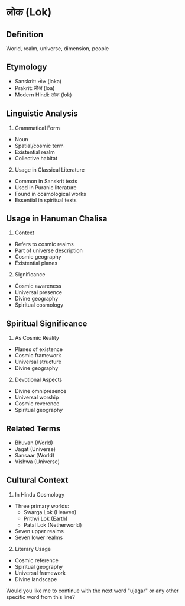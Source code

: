 # लोक (Lok)

## Definition
World, realm, universe, dimension, people

## Etymology
- Sanskrit: लोक (loka)
- Prakrit: लोअ (loa)
- Modern Hindi: लोक (lok)

## Linguistic Analysis
1. Grammatical Form
- Noun
- Spatial/cosmic term
- Existential realm
- Collective habitat

2. Usage in Classical Literature
- Common in Sanskrit texts
- Used in Puranic literature
- Found in cosmological works
- Essential in spiritual texts

## Usage in Hanuman Chalisa
1. Context
- Refers to cosmic realms
- Part of universe description
- Cosmic geography
- Existential planes

2. Significance
- Cosmic awareness
- Universal presence
- Divine geography
- Spiritual cosmology

## Spiritual Significance
1. As Cosmic Reality
- Planes of existence
- Cosmic framework
- Universal structure
- Divine geography

2. Devotional Aspects
- Divine omnipresence
- Universal worship
- Cosmic reverence
- Spiritual geography

## Related Terms
- Bhuvan (World)
- Jagat (Universe)
- Sansaar (World)
- Vishwa (Universe)

## Cultural Context
1. In Hindu Cosmology
- Three primary worlds:
  - Swarga Lok (Heaven)
  - Prithvi Lok (Earth)
  - Patal Lok (Netherworld)
- Seven upper realms
- Seven lower realms

2. Literary Usage
- Cosmic reference
- Spiritual geography
- Universal framework
- Divine landscape

Would you like me to continue with the next word "ujagar" or any other specific word from this line?​​​​​​​​​​​​​​​​